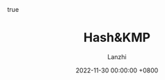---
title: Hash&KMP
date: 2022-11-30 00:00:00 +0800
categories: [c++]
tags: []
author: Lanzhi
math: true
---